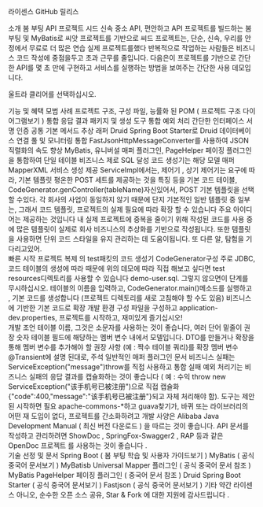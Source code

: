 라이센스 GitHub 릴리스

소개
봄 부팅 API 프로젝트 시드 신속 중소 API, 편안하고 API 프로젝트를 빌드하는 봄 부팅 및 MyBatis로 씨앗 프로젝트를 기반으로 씨드 프로젝트는, 단순, 신속, 우리를 안정에서 무료로 더 많은 연습 실제 프로젝트를했다 반복적으로 작업하는 사람들은 비즈니스 코드 작성에 중점을두고 초과 근무를 줄입니다. 다음은이 프로젝트를 기반으로 간단한 API를 몇 초 만에 구현하고 서비스를 실행하는 방법을 보여주는 간단한 사용 데모입니다.

울트라 클리어를 선택하십시오.

기능 및 혜택
모범 사례 프로젝트 구조, 구성 파일, 능률화 된 POM ( 프로젝트 구조 다이어그램보기 )
통합 응답 결과 패키지 및 생성 도구
통합 예외 처리
간단한 인터페이스 서명 인증
공통 기본 메서드 추상 래퍼
Druid Spring Boot Starter로 Druid 데이터베이스 연결 풀 및 모니터링 통합
FastJsonHttpMessageConverter를 사용하여 JSON 직렬화의 속도 향상
MyBatis, 유니버설 매퍼 플러그인, PageHelper 페이징 플러그인을 통합하여 단일 테이블 비즈니스 제로 SQL 달성
코드 생성기는 해당 모델 매퍼 MapperXML 서비스 생성 제공 ServiceImpl에서는, 제어기 , 상기 제어기는 요구에 따라, 기본 템플릿 평온한 POST 세트를 제공하는 것을 특징 등을 기본 코드 테이블, CodeGenerator.genController(tableName)자신있어서, POST 기본 템플릿을 선택할 수있다. 각 회사의 사업이 동일하지 않기 때문에 단지 기본적인 일반 템플릿 중 일부는, 그래서 코드 템플릿, 프로젝트의 실제 필요에 따라 확장 할 수 있습니다 주요 아이디어는 제공하는 것입니다 내 실제 프로젝트에 중복을 줄이기 위해 작성된 코드를 사용 중에 많은 템플릿이 실제로 회사 비즈니스의 추상화를 기반으로 작성됩니다. 또한 템플릿을 사용하면 단위 코드 스타일을 유지 관리하는 데 도움이됩니다.
또 다른 알, 탐험을 기다리고있어.  
빠른 시작
프로젝트 복제
의 test패킷의 코드 생성기 CodeGenerator구성 주로 JDBC, 코드 테이블의 생성에 따라 때문에
위의 데모에 따라 직접 해보고 싶다면 test resources디렉토리를 사용할 수 있습니다 demo-user.sql. 그렇지 않으면이 단계를 무시하십시오.
테이블의 이름을 입력하고, CodeGenerator.main()메소드를 실행하고 , 기본 코드를 생성합니다 (프로젝트 디렉토리를 새로 고침해야 할 수도 있음)
비즈니스에 기반한 기본 코드로 확장
개발 환경 구성 파일을 구성하고 application-dev.properties, 프로젝트를 시작하고, 재미있게 즐기십시오!  
개발 조언
테이블 이름, 그것은 소문자를 사용하는 것이 좋습니다, 여러 단어 밑줄이
권장 숫자 테이블 필드에 해당하는 멤버 변수 내에서 모델입니다. DTO를 만들거나 확장을 통해 멤버 변수를 추가해야 할 권장 사항 (예 : 짝수 테이블 쿼리)를 확장 멤버 변수 @Transient에 설명 된대로, 주석 일반적인 매퍼 플러그인 문서
비즈니스 실패는 ServiceException("message")throw를 직접 사용하고 통합 실패 예외 처리기는 비즈니스 실패의 응답 결과를 캡슐화하는 것이 좋습니다 ( 예 : 수익 throw new ServiceException("该手机号已被注册")으로 직접 캡슐화 {"code":400,"message":"该手机号已被注册"}되고 자체 처리해야 함).
도구는 제안 된 시작하면 필요 apache-commons-*하고 guava찾기가, 바퀴 또는 라이브러리의 어떤 재 도입이 없다, 프로젝트를 간소화하려고
개발 사양은 Alibaba Java Development Manual ( 최신 버전 다운로드 ) 을 따르는 것이 좋습니다.
API 문서를 작성하고 관리하려면 ShowDoc , SpringFox-Swagger2 , RAP 등과 같은 OpenDoc 프로젝트 를 사용하는 것이 좋습니다 .  
기술 선정 및 문서
Spring Boot ( 봄 부팅 학습 및 사용자 가이드보기 )
MyBatis ( 공식 중국어 문서보기 )
MyBatisb Universal Mapper 플러그인 ( 공식 중국어 문서 참조 )
MyBatis PageHelper 페이징 플러그인 ( 중국어 문서 참조 )
Druid Spring Boot Starter ( 공식 중국어 문서보기 )
Fastjson ( 공식 중국어 문서보기 )
기타 약간
라이센스
아니오, 순수한 오픈 소스 공유, Star & Fork 에 대한 지원에 감사드립니다 .